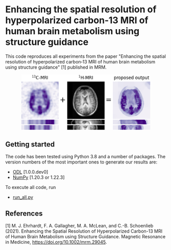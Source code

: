 # Enhancing the spatial resolution of hyperpolarized carbon‐13 MRI of human brain metabolism using structure guidance
This code reproduces all experiments from the paper "Enhancing the spatial resolution of hyperpolarized carbon‐13 MRI of human brain metabolism using structure guidance" [1] published in MRM.

<p align="center">
<img src="https://github.com/mehrhardt/Enhancing_hMRI/blob/main/figure1.png" width="80%" border="0"/>
</p>

## Getting started

The code has been tested using Python 3.8 and a number of packages. The version numbers of the most important ones to generate our results are:
* [ODL](https://odlgroup.github.io/odl/) [1.0.0.dev0]
* [NumPy](https://numpy.org/) [1.20.3 or 1.22.3]

To execute all code, run
* [run_all.py](run_all.py)

## References
[1] M. J. Ehrhardt, F. A. Gallagher, M. A. McLean, and C.-B. Schoenlieb (2021). Enhancing the Spatial Resolution of Hyperpolarized Carbon-13 MRI of Human Brain Metabolism using Structure Guidance. Magnetic Resonance in Medicine, https://doi.org/10.1002/mrm.29045.